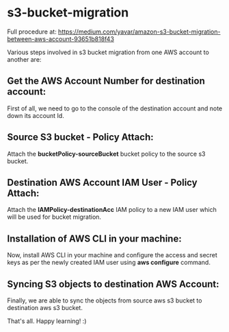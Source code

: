 # s3-bucket-migration



Full procedure at: https://medium.com/yavar/amazon-s3-bucket-migration-between-aws-account-93651b818f43

Various steps involved in s3 bucket migration from one AWS account to another are:

## Get the AWS Account Number for destination account:
First of all, we need to go to the console of the destination account and note down its account Id.

## Source S3 bucket - Policy Attach:
Attach the **bucketPolicy-sourceBucket** bucket policy to the source s3 bucket.

## Destination AWS Account IAM User - Policy Attach:
Attach the **IAMPolicy-destinationAcc** IAM policy to a new IAM user which will be used for bucket migration.

## Installation of AWS CLI in your machine:
Now, install AWS CLI in your machine and configure the access and secret keys as per the newly created IAM user using **aws configure** command.

## Syncing S3 objects to destination AWS Account:
Finally, we are able to sync the objects from source aws s3 bucket to destination aws s3 bucket.



That's all.
Happy learning! :)
